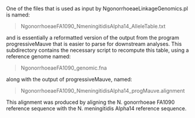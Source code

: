 One of the files that is used as input by NgonorrhoeaeLinkageGenomics.pl is named:
>NgonorrhoeaeFA1090_NmeningitidisAlpha14_AlleleTable.txt

and is essentially a reformatted version of the output from the program 
progressiveMauve that is easier to parse for downstream analyses. This subdirectory
contains the necessary script to recompute this table, using a reference genome
named:

>NgonorrhoeaeFA1090_genomic.fna

along with the output of progressiveMauve, named:

>NgonorrhoeaeFA1090_NmeningitidisAlpha14_progMauve.alignment

This alignment was produced by aligning the N. gonorrhoeae FA1090 reference 
sequence with the N. meningitidis Alpha14 reference sequence.
